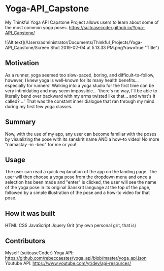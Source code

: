 # Yoga-API_Capstone

My Thinkful Yoga API Capstone Project allows users to learn about some of the most common yoga poses.
https://suitcasecoder.github.io/Yoga-API_Capstone/

![Alt text](/Users/administrator/Documents/Thinkful_Projects/Yoga-API_Capstone/Screen Shot 2019-02-04 at 5.13.33 PM.png?raw=true "Title")
## Motivation

As a runner, yoga seemed too slow-paced, boring, and difficult-to-follow, however, I knew yoga is well-known for its many health benefits... especially for runners! Walking into a yoga studio for the first time can be very intimidating and may seem impossible... 'there's no way, I'll be able to literally bend over backward with my arms twisted like that... and what's it called? ...' That was the constant inner dialogue that ran through my mind during my first few yoga classes.

## Summary

Now, with the use of my app, any user can become familiar with the poses by visualizing the pose with its sanskrit name AND a how-to video! No more "namastay -in -bed" for me or you!

## Usage

The user can read a quick explanation of the app on the landing page. The user will then choose a yoga pose from the dropdown menu and once a selection has been made and "enter" is clicked, the user will see the name of the yoga pose in its original Sanskrit language at the top of the page, followed by a simple illustration of the pose and a how-to video for that pose.

## How it was built

HTML
CSS
JavaScript 
Jquery
Grit (my own personal grit, that is)

## Contributors
Myself (suitcaseCoder)
Yoga API: https://github.com/rebeccaestes/yoga_api/blob/master/yoga_api.json
Youtube API: https://www.youtube.com/yt/dev/api-resources/



